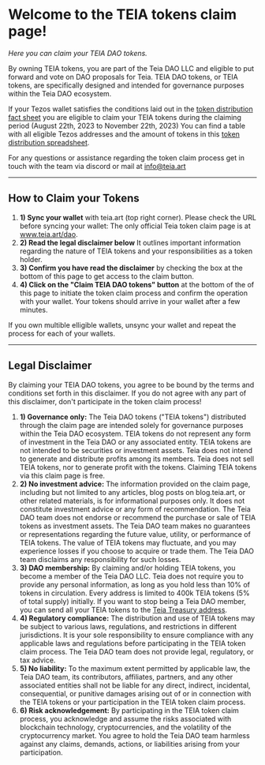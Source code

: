 # Welcome to the TEIA tokens claim page!

*Here you can claim your TEIA DAO tokens.*

By owning TEIA tokens, you are part of the Teia DAO LLC and eligible to put forward and vote on DAO proposals for Teia. TEIA DAO tokens, or TEIA tokens, are specifically designed and intended for governance purposes within the Teia DAO ecosystem. 

If your Tezos wallet satisfies the conditions laid out in the [token distribution fact sheet](https://blog.teia.art/blog/fact-sheet-token-drop) you are eligible to claim your TEIA tokens during the claiming period (August 22th, 2023 to November 22th, 2023) You can find a table with all eligible Tezos addresses and the amount of tokens in this [token distribution spreadsheet](https://docs.google.com/spreadsheets/d/11jFANEUsvNSc9vQGD7sc46n_BOp8v0tGOLY1LG0KENk/edit?usp=sharing). 

For any questions or assistance regarding the token claim process get in touch with the team via discord or mail at [info@teia.art](mailto:info@teia.art)

***

## How to Claim your Tokens

1.  **1) Sync your wallet** with teia.art (top right corner). Please check the URL before syncing your wallet: The only official Teia token claim page is at www.teia.art/dao. 
2.  **2) Read the legal disclaimer below** It outlines important information regarding the nature of TEIA tokens and your responsibilities as a token holder.
3.  **3) Confirm you have read the disclaimer** by checking the box at the bottom of this page to get access to the claim button.
4.  **4) Click on the "Claim TEIA DAO tokens" button** at the bottom of the of this page to initiate the token claim process and confirm the operation with your wallet. Your tokens should arrive in your wallet after a few minutes.

If you own multible elligible wallets, unsync your wallet and repeat the process for each of your wallets.


***

## Legal Disclaimer

By claiming your TEIA DAO tokens, you agree to be bound by the terms and conditions set forth in this disclaimer. If you do not agree with any part of this disclaimer, don't participate in the token claim process!

1.  **1) Governance only:** The Teia DAO tokens ("TEIA tokens") distributed through the claim page are intended solely for governance purposes within the Teia DAO ecosystem. TEIA tokens do not represent any form of investment in the Teia DAO or any associated entity. TEIA tokens are not intended to be securities or investment assets. Teia does not intend to generate and distribute profits among its members. Teia does not sell TEIA tokens, nor to generate profit with the tokens. Claiming TEIA tokens via this claim page is free.
2.  **2) No investment advice:** The information provided on the claim page, including but not limited to any articles, blog posts on blog.teia.art, or other related materials, is for informational purposes only. It does not constitute investment advice or any form of recommendation. The Teia DAO team does not endorse or recommend the purchase or sale of TEIA tokens as investment assets. The Teia DAO team makes no guarantees or representations regarding the future value, utility, or performance of TEIA tokens. The value of TEIA tokens may fluctuate, and you may experience losses if you choose to acquire or trade them. The Teia DAO team disclaims any responsibility for such losses.
3.  **3) DAO membership:** By claiming and/or holding TEIA tokens, you become a member of the Teia DAO LLC. Teia does not require you to provide any personal information, as long as you hold less than 10% of tokens in circulation. Every address is limited to 400k TEIA tokens (5% of total supply) initially.  If you want to stop being a Teia DAO member, you can send all your TEIA tokens to the [Teia Treasury address](https://tzkt.io/KT1J9FYz29RBQi1oGLw8uXyACrzXzV1dHuvb/operations/).
4.  **4) Regulatory compliance:** The distribution and use of TEIA tokens may be subject to various laws, regulations, and restrictions in different jurisdictions. It is your sole responsibility to ensure compliance with any applicable laws and regulations before participating in the TEIA token claim process. The Teia DAO team does not provide legal, regulatory, or tax advice.
5.  **5) No liability:** To the maximum extent permitted by applicable law, the Teia DAO team, its contributors, affiliates, partners, and any other associated entities shall not be liable for any direct, indirect, incidental, consequential, or punitive damages arising out of or in connection with the TEIA tokens or your participation in the TEIA token claim process.
6.  **6) Risk acknowledgement:** By participating in the TEIA token claim process, you acknowledge and assume the risks associated with blockchain technology, cryptocurrencies, and the volatility of the cryptocurrency market. You agree to hold the Teia DAO team harmless against any claims, demands, actions, or liabilities arising from your participation.
